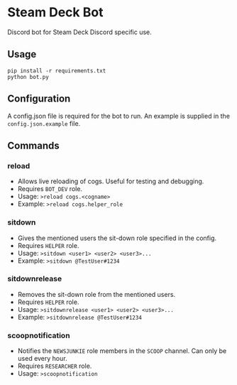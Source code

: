 # Steam Deck Bot
Discord bot for Steam Deck Discord specific use.

## Usage
```
pip install -r requirements.txt
python bot.py
```

## Configuration
A config.json file is required for the bot to run. An example is supplied in the `config.json.example` file.

## Commands
### reload
- Allows live reloading of cogs. Useful for testing and debugging.
- Requires `BOT_DEV` role.
- Usage: `>reload cogs.<cogname>`
- Example: `>reload cogs.helper_role`

### sitdown
- Gives the mentioned users the sit-down role specified in the config.
- Requires `HELPER` role.
- Usage: `>sitdown <user1> <user2> <user3>...`
- Example: `>sitdown @TestUser#1234`

### sitdownrelease
- Removes the sit-down role from the mentioned users.
- Requires `HELPER` role.
- Usage: `>sitdownrelease <user1> <user2> <user3>...`
- Example: `>sitdownrelease @TestUser#1234`

### scoopnotification
- Notifies the `NEWSJUNKIE` role members in the `SCOOP` channel. Can only be used every hour.
- Requires `RESEARCHER` role.
- Usage: `>scoopnotification`
